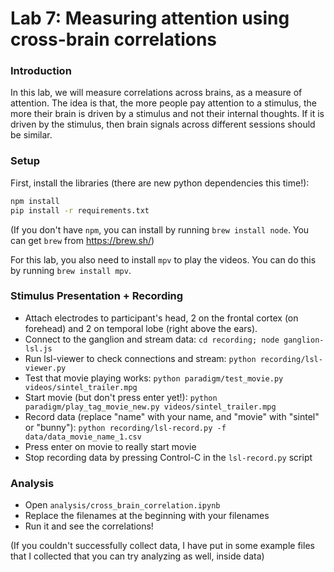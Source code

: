 # Lab 7: Measuring attention using cross-brain correlations

### Introduction
In this lab, we will measure correlations across brains, as a measure of
attention.  The idea is that, the more people pay attention to a stimulus, the
more their brain is driven by a stimulus and not their internal thoughts. If it
is driven by the stimulus, then brain signals across different sessions should be similar.

### Setup

First, install the libraries (there are new python dependencies this time!):
``` bash
npm install
pip install -r requirements.txt
```

(If you don't have `npm`, you can install by running `brew install node`. You can get `brew` from https://brew.sh/)

For this lab, you also need to install `mpv` to play the videos. You can do this by running `brew install mpv`.

### Stimulus Presentation + Recording

- Attach electrodes to participant's head, 2 on the frontal cortex (on forehead) and 2 on temporal lobe (right above the ears).
- Connect to the ganglion and stream data: `cd recording; node ganglion-lsl.js`
- Run lsl-viewer to check connections and stream: `python recording/lsl-viewer.py`
- Test that movie playing works: `python paradigm/test_movie.py videos/sintel_trailer.mpg`
- Start movie (but don't press enter yet!): `python paradigm/play_tag_movie_new.py videos/sintel_trailer.mpg`
- Record data (replace "name" with your name, and "movie" with "sintel" or "bunny"):
  `python recording/lsl-record.py -f data/data_movie_name_1.csv`
- Press enter on movie to really start movie
- Stop recording data by pressing Control-C in the `lsl-record.py` script

### Analysis

- Open `analysis/cross_brain_correlation.ipynb`
- Replace the filenames at the beginning with your filenames
- Run it and see the correlations!

(If you couldn't successfully collect data, I have put in some example files that I collected that you can try analyzing as well, inside data)
